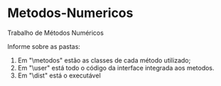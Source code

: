 # Metodos-Numericos
Trabalho de Métodos Numéricos

Informe sobre as pastas:

1. Em "\metodos" estão as classes de cada método utilizado;
2. Em "\user" está todo o código da interface integrada aos metodos.
3. Em "\dist" está o executável 

